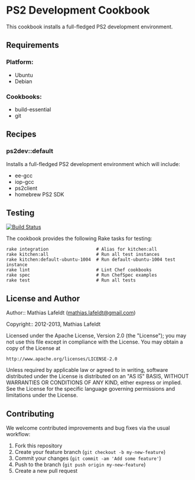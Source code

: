 PS2 Development Cookbook
========================

This cookbook installs a full-fledged PS2 development environment.

Requirements
------------

### Platform:

* Ubuntu
* Debian

### Cookbooks:

* build-essential
* git

Recipes
-------

### ps2dev::default

Installs a full-fledged PS2 development environment which will include:

- ee-gcc
- iop-gcc
- ps2client
- homebrew PS2 SDK

Testing
-------

[![Build Status](https://travis-ci.org/mlafeldt/ps2dev-cookbook.png?branch=master)](https://travis-ci.org/mlafeldt/ps2dev-cookbook)

The cookbook provides the following Rake tasks for testing:

    rake integration                  # Alias for kitchen:all
    rake kitchen:all                  # Run all test instances
    rake kitchen:default-ubuntu-1004  # Run default-ubuntu-1004 test instance
    rake lint                         # Lint Chef cookbooks
    rake spec                         # Run ChefSpec examples
    rake test                         # Run all tests

License and Author
------------------

Author:: Mathias Lafeldt (<mathias.lafeldt@gmail.com>)

Copyright:: 2012-2013, Mathias Lafeldt

Licensed under the Apache License, Version 2.0 (the "License");
you may not use this file except in compliance with the License.
You may obtain a copy of the License at

    http://www.apache.org/licenses/LICENSE-2.0

Unless required by applicable law or agreed to in writing, software
distributed under the License is distributed on an "AS IS" BASIS,
WITHOUT WARRANTIES OR CONDITIONS OF ANY KIND, either express or implied.
See the License for the specific language governing permissions and
limitations under the License.

Contributing
------------

We welcome contributed improvements and bug fixes via the usual workflow:

1. Fork this repository
2. Create your feature branch (`git checkout -b my-new-feature`)
3. Commit your changes (`git commit -am 'Add some feature'`)
4. Push to the branch (`git push origin my-new-feature`)
5. Create a new pull request
